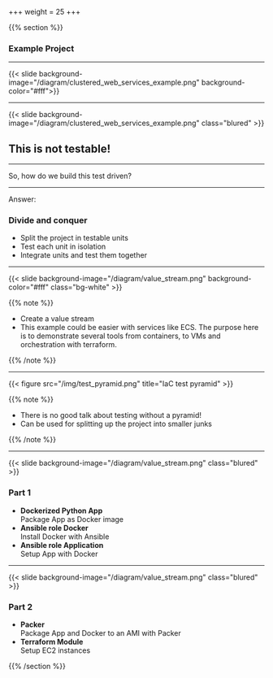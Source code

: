 +++
weight = 25
+++

{{% section %}}

### Example Project

---

{{< slide background-image="/diagram/clustered_web_services_example.png" background-color="#fff">}}

---

{{< slide background-image="/diagram/clustered_web_services_example.png" class="blured" >}}

## This is not testable!

---

So, how do we build this test driven?

---

Answer:

### Divide and conquer

- Split the project in testable units
- Test each unit in isolation
- Integrate units and test them together

---

{{< slide background-image="/diagram/value_stream.png" background-color="#fff" class="bg-white"  >}}

{{% note %}}

- Create a value stream
- This example could be easier with services like ECS. The purpose here is to demonstrate several tools from containers, to VMs and orchestration with terraform.

{{% /note %}}

---

{{< figure src="/img/test_pyramid.png" title="IaC test pyramid" >}}

{{% note %}}

- There is no good talk about testing without a pyramid!
- Can be used for splitting up the project into smaller junks

{{% /note %}}

---

{{< slide background-image="/diagram/value_stream.png" class="blured" >}}

### Part 1

- **Dockerized Python App**<br>Package App as Docker image
- **Ansible role Docker**<br>Install Docker with Ansible
- **Ansible role Application**<br>Setup App with Docker

---

{{< slide background-image="/diagram/value_stream.png" class="blured" >}}

### Part 2

- **Packer**<br>Package App and Docker to an AMI with Packer
- **Terraform Module**<br>Setup EC2 instances

{{% /section %}}
